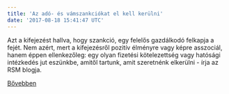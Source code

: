 ```yaml
---
title: 'Az adó- és vámszankciókat el kell kerülni'
date: '2017-08-18 15:41:47 UTC'
---
```


Azt a kifejezést hallva, hogy szankció, egy felelős gazdálkodó felkapja a fejét. Nem azért, mert a kifejezésről pozitív élményre vagy képre asszociál, hanem éppen ellenkezőleg: egy olyan fizetési kötelezettség vagy hatósági intézkedés jut eszünkbe, amitől tartunk, amit szeretnénk elkerülni - írja az RSM blogja.


[Bővebben](http://ift.tt/2v8eBgB)
